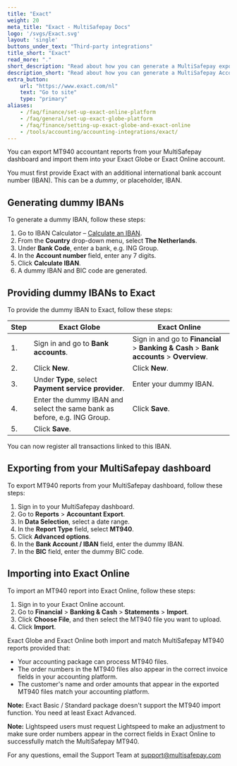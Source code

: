 ```yaml
---
title: "Exact"
weight: 20
meta_title: "Exact - MultiSafepay Docs"
logo: '/svgs/Exact.svg'
layout: 'single'
buttons_under_text: "Third-party integrations"
title_short: "Exact"
read_more: "."
short_description: "Read about how you can generate a MultiSafepay export and import to your Exact platform"
description_short: "Read about how you can generate a MultiSafepay Accountant Export for your Exact software platform."
extra_button:
    url: "https://www.exact.com/nl" 
    text: "Go to site" 
    type: "primary"
aliases:
    - /faq/finance/set-up-exact-online-platform
    - /faq/general/set-up-exact-globe-platform
    - /faq/finance/setting-up-exact-globe-and-exact-online
    - /tools/accounting/accounting-integrations/exact/
---
```


You can export MT940 accountant reports from your MultiSafepay dashboard and import them into your Exact Globe or Exact Online account. 

You must first provide Exact with an additional international bank account number (IBAN). This can be a _dummy_, or placeholder, IBAN.  

## Generating dummy IBANs
To generate a dummy IBAN, follow these steps:

1. Go to IBAN Calculator – [Calculate an IBAN](https://www.ibancalculator.com/bic_und_iban.html). 
2. From the **Country** drop-down menu, select **The Netherlands**.
3. Under **Bank Code**, enter a bank, e.g. ING Group.
4. In the **Account number** field, enter any 7 digits.
5. Click **Calculate IBAN**.
6. A dummy IBAN and BIC code are generated.

## Providing dummy IBANs to Exact
To provide the dummy IBAN to Exact, follow these steps:

| Step  | Exact Globe   | Exact Online   |
|---|---|---|
| 1. | Sign in and go to **Bank accounts**. |  Sign in and go to **Financial** > **Banking & Cash** > **Bank accounts** > **Overview**. |
| 2. | Click **New**. | Click **New**. |
| 3. | Under **Type**, select **Payment service provider**. | Enter your dummy IBAN. |
| 4. | Enter the dummy IBAN and select the same bank as before, e.g. ING Group.  | Click **Save**.  |
| 5.  | Click **Save**.  |   |

You can now register all transactions linked to this IBAN.

## Exporting from your MultiSafepay dashboard
To export MT940 reports from your MultiSafepay dashboard, follow these steps:

1. Sign in to your MultiSafepay dashboard.
2. Go to **Reports** > **Accountant Export**. 
3. In **Data Selection**, select a date range.
4. In the **Report Type** field, select **MT940**.
5. Click **Advanced options**.
6. In the **Bank Account / IBAN** field, enter the dummy IBAN.
7. In the **BIC** field, enter the dummy BIC code.

## Importing into Exact Online
To import an MT940 report into Exact Online, follow these steps:

1. Sign in to your Exact Online account.
2. Go to **Financial** > **Banking & Cash** > **Statements** > **Import**.
3. Click **Choose File**, and then select the MT940 file you want to upload.
4. Click **Import**.

Exact Globe and Exact Online both import and match MultiSafepay MT940 reports provided that:

- Your accounting package can process MT940 files.
- The order numbers in the MT940 files also appear in the correct invoice fields in your accounting platform.
- The customer's name and order amounts that appear in the exported MT940 files match your accounting platform.

**Note:** Exact Basic / Standard package doesn't support the MT940 import function. You need at least Exact Advanced.

**Note:** Lightspeed users must request Lightspeed to make an adjustment to make sure order numbers appear in the correct fields in Exact Online to successfully match the MultiSafepay MT940.

For any questions, email the Support Team at <support@multisafepay.com>
